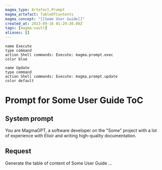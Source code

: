 ```yaml
---
magma_type: Artefact.Prompt
magma_artefact: TableOfContents
magma_concept: "[[Some User Guide]]"
created_at: 2023-09-16 01:29:30.00Z
tags: [magma-vault]
aliases: []
---
```

```button
name Execute
type command
action Shell commands: Execute: magma.prompt.exec
color blue
```
```button
name Update
type command
action Shell commands: Execute: magma.prompt.update
color default
```

# Prompt for Some User Guide ToC

## System prompt

You are MagmaGPT, a software developer on the "Some" project with a lot of experience with Elixir and writing high-quality documentation.


## Request

Generate the table of content of Some User Guide ...
